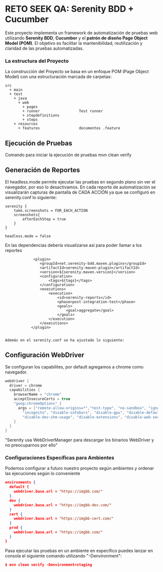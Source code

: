 # RETO SEEK QA: Serenity BDD + Cucumber

Este proyecto implementa un framework de automatización de pruebas web utilizando **Serenity BDD**, **Cucumber** y el **patrón de diseño Page Object Model (POM)**. El objetivo es facilitar la mantenibilidad, reutilización y claridad de las pruebas automatizadas.

### La estructura del Proyecto
La construcción del Proyecto se basa en un enfoque POM (Page Object Model) con una estructuración marcada de carpetas:
```Gherkin
src
  + main
  + test
    + java 
      + web
        + pages
        + runner                  Test runner
        + stepdefinitions
        + steps                     
    + resources
      + features                  documentos .feature
```

## Ejecución de Pruebas
Comando para iniciar la ejecución de pruebas
mvn clean verify


## Generación de Reportes
El headless.mode permite ejecutar las pruebas en segundo plano sin ver el navegador, por eso lo desactivamos.
En cada reporte de automatización se visualizarán capturas de pantalla de CADA ACCIÓN ya que se configuró en serenity.conf lo siguiente:

```
serenity {
    take.screenshots = FOR_EACH_ACTION
    screenshots{
        afterEachStep = true
    }
}

headless.mode = false
```
En las dependencias debería visualizarse así para poder llamar a los reportes
```
             <plugin>
                <groupId>net.serenity-bdd.maven.plugins</groupId>
                <artifactId>serenity-maven-plugin</artifactId>
                <version>${serenity.maven.version}</version>
                <configuration>
                    <tags>${tags}</tags>
                </configuration>
                <executions>
                    <execution>
                        <id>serenity-reports</id>
                        <phase>post-integration-test</phase>
                        <goals>
                            <goal>aggregate</goal>
                        </goals>
                    </execution>
                </executions>
            </plugin>


Además en el serenity.conf se ha ajustado lo siguiente:
```


## Configuración WebDriver
Se configuran los capabilites, por default agregamos a chrome como navegador.
```java
webdriver {
  driver = chrome
  capabilities {
    browserName = "chrome"
    acceptInsecureCerts = true
    "goog:chromeOptions" {
      args = ["remote-allow-origins=*","test-type", "no-sandbox", "ignore-certificate-errors", "--window-size=1000,800",
        "incognito", "disable-infobars", "disable-gpu", "disable-default-apps", "disable-popup-blocking",
        "disable-dev-shm-usage", "disable-extensions", "disable-web-security", "disable-translate", "disable-logging"]
    }
  }
}

```


"Serenity usa WebDriverManager para descargar los binarios WebDriver y no preocuparnos por ello"


### Configuraciones Específicas para Ambientes
Podemos configurar a futuro nuestro proyecto según ambientes y ordenar las ejecuciones según lo conveniente
```json
environments {
  default {
    webdriver.base.url = "https://imgbb.com/"
  }
  dev {
    webdriver.base.url = "https://imgbb-dev.com/"
  }
  cert {
    webdriver.base.url = "https://imgbb-cert.com/"
  }
  prod {
    webdriver.base.url = "https://imgbb.com/"
  }
}
```

Pasa ejecutar las pruebas en un ambiente en específico puedes lanzar en consola el siguiente comando utilizando "-Denvironment":
```json
$ mvn clean verify -Denvironment=staging
```
